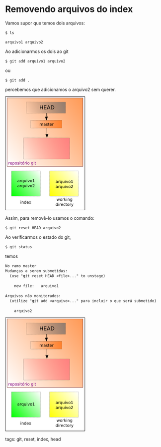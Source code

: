 # Removendo arquivos do index

Vamos supor que temos dois arquivos:
```
$ ls
```
```
arquivo1 arquivo2
```
Ao adicionarmos os dois ao git
```
$ git add arquivo1 arquivo2
```
ou
```
$ git add .
```
percebemos que adicionamos o arquivo2 sem querer.

![arquivos no index](./img/fluxoGit3.png)

Assim, para removê-lo usamos o comando:
```
$ git reset HEAD arquivo2
```

Ao verificarmos o estado do git,
```
$ git status
```
temos
```
No ramo master
Mudanças a serem submetidas:
  (use "git reset HEAD <file>..." to unstage)

	new file:   arquivo1

Arquivos não monitorados:
  (utilize "git add <arquivo>..." para incluir o que será submetido)

	arquivo2
```

![arquivo removido do index](./img/fluxoGit4.png)

tags: git, reset, index, head
